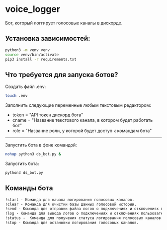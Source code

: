 # voice_logger
Бот, который логгирует голосовые каналы в дискорде. 
## Установка зависимостей:
```bash
python3 -m venv venv
source venv/bin/activate
pip3 install -r requirements.txt
```
## Что требуется для запуска ботов?
Создать файл .env:
```bash
touch .env
```
Заполнить следующие переменные любым текстовым редактором:
* token = "API токен дискорд бота"
* cname = "Название текстового канала, в котором будет работать бот"
* role = "Название роли, у которой будет доступ к командам бота"
---
Запустить бота в фоне командой:
```bash
nohup python3 ds_bot.py &
```
Запустить бота:
```bash
python3 ds_bot.py
```
## Команды бота
```md
!start - Команда для начала логирования голосовых каналов.
!clear - Команда для очистки базы данных голосовой истории.
!send - Команда для отправки файла логов о подключениях и отключениях пользователей во всех голосовых каналах за день.
!log - Команда для вывода логов о подключениях и отключениях пользователей во всех голосовых каналах за день.
!status -  Команда для получения статуса логирования голосовых каналов.
!stop - Команда для остановки логирования голосовых каналов.
```
